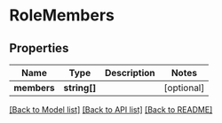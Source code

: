 # RoleMembers

## Properties
Name | Type | Description | Notes
------------ | ------------- | ------------- | -------------
**members** | **string[]** |  | [optional] 

[[Back to Model list]](../README.md#documentation-for-models) [[Back to API list]](../README.md#documentation-for-api-endpoints) [[Back to README]](../README.md)


